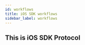 ```yaml
---
id: workflows
title: iOS SDK workflows
sidebar_label: workflows
---
```


## This is iOS SDK Protocol